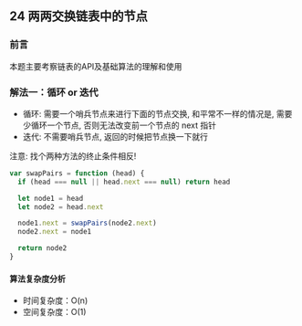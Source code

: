 ## 24 两两交换链表中的节点

### 前言
本题主要考察链表的API及基础算法的理解和使用


### 解法一：循环 or 迭代
- 循环: 需要一个哨兵节点来进行下面的节点交换, 和平常不一样的情况是, 需要少循环一个节点, 否则无法改变前一个节点的 next 指针
- 迭代: 不需要哨兵节点, 返回的时候把节点换一下就行

注意: 找个两种方法的终止条件相反!

```js
var swapPairs = function (head) {
  if (head === null || head.next === null) return head

  let node1 = head
  let node2 = head.next

  node1.next = swapPairs(node2.next)
  node2.next = node1

  return node2
}
```

#### 算法复杂度分析
- 时间复杂度：O(n)
- 空间复杂度：O(1) 
&nbsp;
    